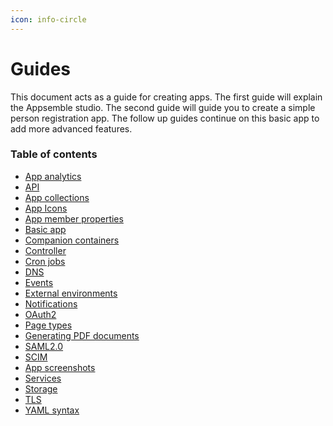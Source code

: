 ```yaml
---
icon: info-circle
---
```


# Guides

This document acts as a guide for creating apps. The first guide will explain the Appsemble studio.
The second guide will guide you to create a simple person registration app. The follow up guides
continue on this basic app to add more advanced features.

### Table of contents

- [App analytics](analytics.md)
- [API](api.md)
- [App collections](app-collections.md)
- [App Icons](app-icons.md)
- [App member properties](app-member-properties.md)
- [Basic app](basic-app.md)
- [Companion containers](companion-containers.md)
- [Controller](controller.md)
- [Cron jobs](cron.mdx)
- [DNS](dns.md)
- [Events](events.md)
- [External environments](external-environment.md)
- [Notifications](notifications.md)
- [OAuth2](oauth2.md)
- [Page types](page-types.md)
- [Generating PDF documents](pdf-generation.md)
- [SAML2.0](saml.md)
- [SCIM](scim.md)
- [App screenshots](screenshots.md)
- [Services](service.md)
- [Storage](storage.md)
- [TLS](tls.md)
- [YAML syntax](yaml-syntax.mdx)
